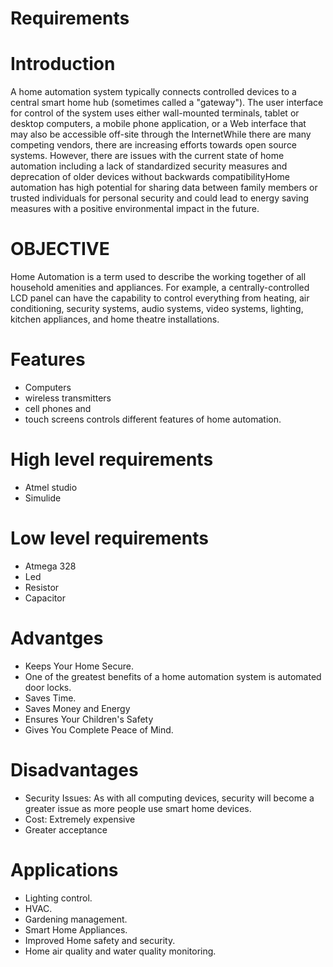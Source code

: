 # Requirements
# Introduction
A home automation system typically connects controlled devices to a central smart home hub (sometimes called a "gateway"). The user interface for control of the system uses either wall-mounted terminals, tablet or desktop computers, a mobile phone application, or a Web interface that may also be accessible off-site through the InternetWhile there are many competing vendors, there are increasing efforts towards open source systems. However, there are issues with the current state of home automation including a lack of standardized security measures and deprecation of older devices without backwards compatibilityHome automation has high potential for sharing data between family members or trusted individuals for personal security and could lead to energy saving measures with a positive environmental impact in the future.
# OBJECTIVE
Home Automation is a term used to describe the working together of all household amenities and appliances. For example, a centrally-controlled LCD panel can have the capability to control everything from heating, air conditioning, security systems, audio systems, video systems, lighting, kitchen appliances, and home theatre installations. 
# Features
* Computers 
* wireless transmitters 
* cell phones and 
* touch screens controls different features of home automation.
# High level requirements
* Atmel studio
* Simulide
# Low level requirements
* Atmega 328
* Led
* Resistor
* Capacitor
# Advantges
* Keeps Your Home Secure. 
* One of the greatest benefits of a home automation system is automated door locks.
* Saves Time.
* Saves Money and Energy
* Ensures Your Children's Safety
* Gives You Complete Peace of Mind.

# Disadvantages
* Security Issues: As with all computing devices, security will become a greater issue as more people use smart home devices.
* Cost: Extremely expensive
* Greater acceptance
# Applications
* Lighting control.
* HVAC.
* Gardening management.
* Smart Home Appliances.
* Improved Home safety and security.
* Home air quality and water quality monitoring.



